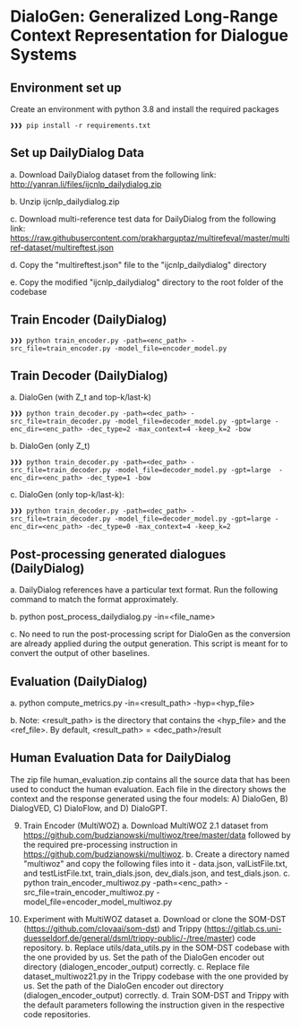 # DialoGen: Generalized Long-Range Context Representation for Dialogue Systems

## Environment set up 
Create an environment with python 3.8 and install the required packages
```console
❱❱❱ pip install -r requirements.txt
```

## Set up DailyDialog Data
	
 a. Download DailyDialog dataset from the following link: http://yanran.li/files/ijcnlp_dailydialog.zip
	
 b. Unzip ijcnlp_dailydialog.zip
	
 c. Download multi-reference test data for DailyDialog from the following link: https://raw.githubusercontent.com/prakharguptaz/multirefeval/master/multiref-dataset/multireftest.json
	
 d. Copy the "multireftest.json" file to the "ijcnlp_dailydialog" directory
	
 e. Copy the modified "ijcnlp_dailydialog" directory to the root folder of the codebase  

## Train Encoder (DailyDialog)
```console
❱❱❱ python train_encoder.py -path=<enc_path> -src_file=train_encoder.py -model_file=encoder_model.py
```

## Train Decoder (DailyDialog)
a. DialoGen (with Z_t and top-k/last-k)

```console
❱❱❱ python train_decoder.py -path=<dec_path> -src_file=train_decoder.py -model_file=decoder_model.py -gpt=large -enc_dir=<enc_path> -dec_type=2 -max_context=4 -keep_k=2 -bow
```

b. DialoGen (only Z_t)

```console
❱❱❱ python train_decoder.py -path=<dec_path> -src_file=train_decoder.py -model_file=decoder_model.py -gpt=large  -enc_dir=<enc_path> -dec_type=1 -bow
```


c. DialoGen (only top-k/last-k): 
```console
❱❱❱ python train_decoder.py -path=<dec_path> -src_file=train_decoder.py -model_file=decoder_model.py -gpt=large -enc_dir=<enc_path> -dec_type=0 -max_context=4 -keep_k=2
```

## Post-processing generated dialogues (DailyDialog)

a. DailyDialog references have a particular text format. Run the following command to match the format approximately. 

b. python post_process_dailydialog.py -in=<file_name>

c. No need to run the post-processing script for DialoGen as the conversion are already applied during the output generation. This script is meant for to convert the output of other baselines.

## Evaluation (DailyDialog)
a. python compute_metrics.py -in=<result_path> -hyp=<hyp_file>

b. Note: <result_path> is the directory that contains the <hyp_file> and the <ref_file>. By default, <result_path> = <dec_path>/result

## Human Evaluation Data for DailyDialog

The zip file human_evaluation.zip contains all the source data that has been used to conduct the human evaluation. Each file in the directory shows the context and the response generated using the four models: A) DialoGen, B) DialogVED, C) DialoFlow, and D) DialoGPT.

9. Train Encoder (MultiWOZ)
	a. Download MultiWOZ 2.1 dataset from https://github.com/budzianowski/multiwoz/tree/master/data followed by the required pre-processing instruction in https://github.com/budzianowski/multiwoz. 
	b. Create a directory named "multiwoz" and copy the following files into it - data.json, valListFile.txt, and testListFile.txt, train_dials.json, dev_dials.json, and test_dials.json.
	c. python train_encoder_multiwoz.py -path=<enc_path> -src_file=train_encoder_multiwoz.py -model_file=encoder_model_multiwoz.py

10. Experiment with MultiWOZ dataset
	a. Download or clone the SOM-DST (https://github.com/clovaai/som-dst) and Trippy (https://gitlab.cs.uni-duesseldorf.de/general/dsml/trippy-public/-/tree/master) code repository.
	b. Replace utils/data_utils.py in the SOM-DST codebase with the one provided by us. Set the path of the DialoGen encoder out directory (dialogen_encoder_output) correctly.
	c. Replace file dataset_multiwoz21.py in the Trippy codebase with the one provided by us. Set the path of the DialoGen encoder out directory (dialogen_encoder_output) correctly.
	d. Train SOM-DST and Trippy with the default parameters following the instruction given in the respective code repositories.

